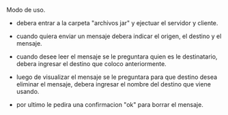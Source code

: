 Modo de uso.

- debera entrar a la carpeta "archivos jar" y ejectuar el servidor y cliente.

- cuando quiera enviar un mensaje debera indicar el origen, el destino y el mensaje.

- cuando desee leer el mensaje se le preguntara quien es le destinatario, debera ingresar el destino que coloco anteriormente.

- luego de visualizar el mensaje se le preguntara para que destino desea eliminar el mensaje, debera ingresar el nombre del destino que viene usando.

- por ultimo le pedira una confirmacion "ok" para borrar el mensaje.

